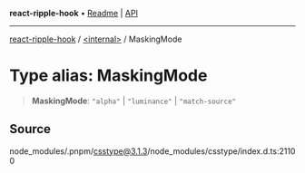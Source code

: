**react-ripple-hook** • [Readme](../../README.md) \| [API](../../globals.md)

---

[react-ripple-hook](../../README.md) / [\<internal\>](../README.md) / MaskingMode

# Type alias: MaskingMode

> **MaskingMode**: `"alpha"` \| `"luminance"` \| `"match-source"`

## Source

node_modules/.pnpm/csstype@3.1.3/node_modules/csstype/index.d.ts:21100

